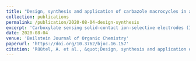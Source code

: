 ```yaml
---
title: "Design, synthesis and application of carbazole macrocycles in anion sensors"
collection: publications
permalink: /publication/2020-08-04-design-synthesis
excerpt: 'Carboxylate sensing solid-contact ion-selective electrodes (ISEs) were created to provide a proof-of-concept ISE development process covering all aspects from in silico ionophore design to functional sensor characterization.'
date: 2020-08-04
venue: 'Beilstein Journal of Organic Chemistry'
paperurl: 'https://doi.org/10.3762/bjoc.16.157'
citation: 'Rüütel, A. et al., &quot;Design, synthesis and application of carbazole macrocycles in anion sensors&quot;, <i>Beilstein J. Org. Chem.</i>, 2020, 16, 1901-1914'
---
```

